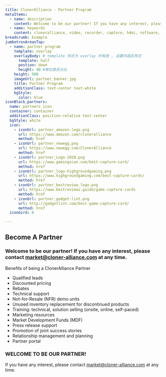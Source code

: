 ```yaml
---
title: ClonerAlliance - Partner Program
metaItems:
  - name: description
    content: Welcome to be our partner! If you have any interest, please feel free to contact us.
  - name: keywords
    content: cloneralliance, video, recorder, capture, hdmi, software, 4k, live stream
breadcrumb: Example
jumbotronAreasTop:
  - name: partner program
    template: overlay
    overlayBody: # template 样式为 overlay 时有效 , 设置内容区样式
      template: half
      postion: down
      height: 40 #单位是百分比     
    height: 500   
    imageUrl: partner_banner.jpg
    title: Partner Program
    additionClass: text-center text-white
    bgStyle:
      color: blue
iconBlock_partners:
  name: partners icon
  container: container
  additionClass: position-relative text-center
  bgStyle: white
  icon:
    - iconUrl: partner_amazon-logo.png
      url: https://www.amazon.com/cloneralliance
      method: href
    - iconUrl: partner_newegg.png
      url: https://www.newegg.com/ClonerAlliance
      method: href
    - iconUrl: partner_Logo-2018.png
      url: https://www.gamingscan.com/best-capture-card/
      method: href
    - iconUrl: partner_logo-highgroundgaming.png
      url: https://www.highgroundgaming.com/best-capture-cards/
      method: href
    - iconUrl: partner_bestreview_logo.png
      url: https://www.bestreviews.guide/game-capture-cards
      method: href
    - iconUrl: partner_gadget-lint.png
      url: http://gadgetlint.com/best-game-capture-card/ 
      method: href    
  iconGird: 6    

---
```


## Become A Partner
### Welcome to be our partner! If you have any interest, please contact market@cloner-alliance.com at any time.

Benefits of being a ClonerAlliance Partner

* Qualified leads
* Discounted pricing
* Rebates
* Technical support
* Not-for-Resale (NFR) demo units
* Unused inventory replacement for discontinued products
* Training: technical, solution selling (onsite, online, self-paced)
* Marketing resources
* Market Development Funds (MDF)
* Press release support
* Promotion of joint success stories
* Relationship management and planning
* Partner portal

### WELCOME TO BE OUR PARTNER!
If you have any interest, please contact market@cloner-alliance.com at any time.  